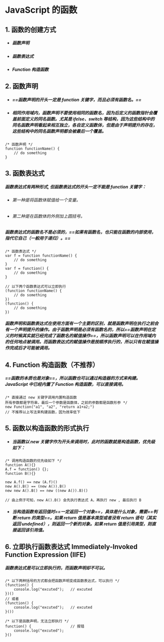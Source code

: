 # JavaScript 的函数

## 1. 函数的创建方式
- ##### 函数声明
- ##### 函数表达式
- ##### Function 构造函数


## 2. 函数声明
- ##### ==函数声明的开头一定是 function 关键字，而且必须有函数名。==
- ##### 相同作用域内，函数声明不要使用相同的函数名，因为后定义的函数指针会覆盖前面定义的同名函数。尤其是 ifelse、switch 等结构，因为这些结构中的同名函数声明看起来相互独立，各自定义函数体，但是由于声明提升的存在，这些结构中的同名函数声明都会被最后一个覆盖。

```
/* 函数声明 */
function functionName() {
    // do something
}
```

## 3. 函数表达式
##### 函数表达式有两种形式, 但函数表达式的开头一定不能是 function 关键字：
- ###### 第一种是将函数体赋值给一个变量。
- ###### 第二种是在函数体的外侧加上圆括号。
##### 函数表达式的函数名不是必须的，==如果有函数名，也只能在函数的内部使用，指代它自己（一般用于递归）。==

```
/* 函数表达式 */
var f = function functionName() {
    // do something
}
var f = function() {
    // do something
}

// 以下两个函数表达式可以立即执行
(function functionName() {
    // do something    
})
(function() {
    // do something    
})
```

##### 函数声明和函数表达式在使用方面有一个主要的区别，就是函数声明在执行之前会有一个声明提升的操作。由于函数声明是必须有函数名的，所以==函数声明在定义的时候其实就已经完成了函数名的赋值操作==，所以函数声明可以在作用域内的任何地点被调用。而函数表达式的赋值操作是按顺序执行的，所以只有在赋值操作完成后才可能被调用。




## 4. Function 构造函数（不推荐）
##### ==函数的本质也是对象==，所以函数也可以通过构造器的方式来构建。JavaScript 中已经内置了 Function 构造函数，可以直接调用。

```
/* 直接通过 new 关键字调用内置构造函数 
所有参数都是字符串，最后一个参数是函数体，之前的参数都是函数形参 */
new Function("a1", "a2", "return a1+a2;")
// 不推荐以上写法来构建函数，因为效率低下
```


## 5. 函数以构造函数的形式执行
- ##### 当函数以 new 关键字作为开头来调用时，此时的函数就是构造函数，优先级如下：

```
/* 调用构造函数的优先级如下 */
function A(){}
A.f = function() {};
function B(){}

new A.f() == new (A.f)()
new A().B() == (new A()).B()
new new A().B() == new ((new A()).B)()

// 由上例子可知，new A().B() 会先执行表达式 A，再执行 new , 最后执行 B
```

- ##### 当构造函数有返回值时==一定返回一个对象==，具体是什么对象，需要==判断 return 的类型==。如果 return 值是基本类型或者没有 return 语句（其实返回 undefined），则返回一个新的对象。如果 return 值是引用类型，则直接返回该引用值。





## 6. 立即执行函数表达式 Immediately-Invoked Function Expression (IIFE)
##### 函数表达式是可以立即执行的，而函数声明却不可以。

```
/* 以下两种括号的方式都会把函数声明变成函数表达式，可以执行 */
(function() {
    console.log("excuted");   // excuted
})()
// 或者
(function() {
    console.log("excuted");   // excuted
}())

/* 以下是函数声明，无法立即执行 */
function() {                  // 报错
    console.log("excuted");  
}()
```
